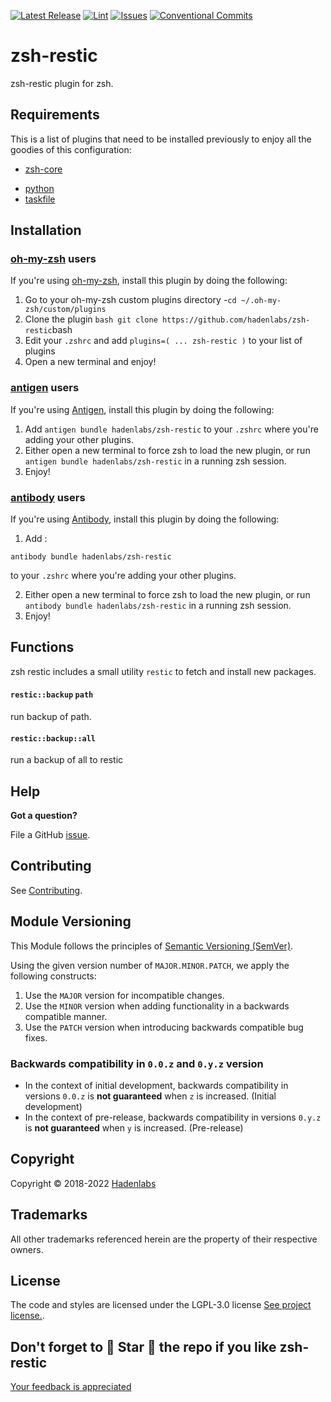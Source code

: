  <!-- Space: ZshRestic -->
<!-- Title: Project -->

<!--


  ** DO NOT EDIT THIS FILE
  **
  ** 1) Make all changes to `provision/generator/README.yaml`
  ** 2) Run`task readme` to rebuild this file.
  **
  ** (We maintain HUNDREDS of open source projects. This is how we maintain our sanity.)
  **


  -->

[![Latest Release](https://img.shields.io/github/release/hadenlabs/zsh-restic)](https://github.com/hadenlabs/zsh-restic/releases) [![Lint](https://img.shields.io/github/workflow/status/hadenlabs/zsh-restic/lint-code)](https://github.com/hadenlabs/zsh-restic/actions?workflow=lint-code) [![Issues](https://img.shields.io/github/issues/hadenlabs/zsh-restic)](https://github.com/hadenlabs/zsh-restic/issues) [![Conventional Commits](https://img.shields.io/badge/Conventional%20Commits-1.0.0-yellow)](https://conventionalcommits.org)

# zsh-restic

zsh-restic plugin for zsh.

## Requirements

This is a list of plugins that need to be installed previously to enjoy all the goodies of this configuration:

- [zsh-core](https://github.com/hadenlabs/zsh-core)

* [python](https://www.python.org)
* [taskfile](https://github.com/go-task/task)

## Installation

<!-- Space: ZshRestic -->
<!-- Parent: Project -->
<!-- Title: Project Installation Oh-My-Zsh -->

<!-- Label: ZshRestic -->
<!-- Label: Project -->
<!-- Label: Installation -->
<!-- Label: Oh-My-Zsh -->
<!-- Include: docs/disclaimer.md -->
<!-- Include: ac:toc -->

### [oh-my-zsh](https://github.com/ohmyzsh/ohmyzsh) users

If you're using [oh-my-zsh](https://github.com/ohmyzsh/ohmyzsh), install this plugin by doing the following:

1.  Go to your oh-my-zsh custom plugins directory -`cd ~/.oh-my-zsh/custom/plugins`
2.  Clone the plugin `bash git clone https://github.com/hadenlabs/zsh-restic`bash
3.  Edit your `.zshrc` and add `plugins=( ... zsh-restic )` to your list of plugins
4.  Open a new terminal and enjoy!
    <!-- Space: ZshRestic -->
    <!-- Parent: Project -->
    <!-- Title: Project Installation Antigen -->

<!-- Label: ZshRestic -->
<!-- Label: Project -->
<!-- Label: Installation -->
<!-- Label: Antigen -->
<!-- Include: docs/disclaimer.md -->
<!-- Include: ac:toc -->

### [antigen](https://github.com/zsh-users/antigen) users

If you're using [Antigen](https://github.com/zsh-users/antigen), install this plugin by doing the following:

1.  Add `antigen bundle hadenlabs/zsh-restic` to your `.zshrc` where you're adding your other plugins.
2.  Either open a new terminal to force zsh to load the new plugin, or run `antigen bundle hadenlabs/zsh-restic` in a running zsh session.
3.  Enjoy!
    <!-- Space: ZshRestic -->
    <!-- Parent: Project -->
    <!-- Title: Project Installation Antibody -->

<!-- Label: ZshRestic -->
<!-- Label: Project -->
<!-- Label: Installation -->
<!-- Include: docs/disclaimer.md -->
<!-- Include: ac:toc -->

### [antibody](https://github.com/getantibody/antibody) users

If you're using [Antibody](https://github.com/getantibody/antibody), install this plugin by doing the following:

1.  Add :

```{.sourceCode .bash}
antibody bundle hadenlabs/zsh-restic
```

to your `.zshrc` where you're adding your other plugins.

2.  Either open a new terminal to force zsh to load the new plugin, or run `antibody bundle hadenlabs/zsh-restic` in a running zsh session.
3.  Enjoy!

 <!-- Space: ZshRestic -->
<!-- Parent: Project -->
<!-- Title: Functions -->

<!-- Label: Functions -->
<!-- Include: docs/disclaimer.md -->
<!-- Include: ac:toc -->

## Functions

zsh restic includes a small utility `restic` to fetch and install new packages.

#### `restic::backup` `path`

run backup of path.

#### `restic::backup::all`

run a backup of all to restic

## Help

**Got a question?**

File a GitHub [issue](https://github.com/hadenlabs/zsh-restic/issues).

## Contributing

See [Contributing](./docs/contributing.md).

## Module Versioning

This Module follows the principles of [Semantic Versioning (SemVer)](https://semver.org/).

Using the given version number of `MAJOR.MINOR.PATCH`, we apply the following constructs:

1. Use the `MAJOR` version for incompatible changes.
1. Use the `MINOR` version when adding functionality in a backwards compatible manner.
1. Use the `PATCH` version when introducing backwards compatible bug fixes.

### Backwards compatibility in `0.0.z` and `0.y.z` version

- In the context of initial development, backwards compatibility in versions `0.0.z` is **not guaranteed** when `z` is increased. (Initial development)
- In the context of pre-release, backwards compatibility in versions `0.y.z` is **not guaranteed** when `y` is increased. (Pre-release)

## Copyright

Copyright © 2018-2022 [Hadenlabs](https://hadenlabs.com)

## Trademarks

All other trademarks referenced herein are the property of their respective owners.

## License

The code and styles are licensed under the LGPL-3.0 license [See project license.](LICENSE).

## Don't forget to 🌟 Star 🌟 the repo if you like zsh-restic

[Your feedback is appreciated](https://github.com/hadenlabs/zsh-restic/issues)
